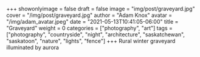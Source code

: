 +++
showonlyimage = false
draft = false
image = "img/post/graveyard.jpg"
cover = "/img/post/graveyard.jpg"
author = "Adam Knox"
avatar = "/img/adam_avatar.jpeg"
date = "2021-05-13T10:41:05-06:00"
title = "Graveyard"
weight = 0
categories = ["photography", "art"]
tags = ["photography", "countryside", "night", "architecture", "saskatchewan", "saskatoon", "nature", "lights", "fence"]
+++
Rural winter graveyard illuminated by aurora
